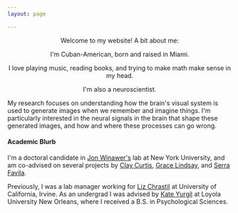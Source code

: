```yaml
---
layout: page

---
```


<p style="text-align: center;">Welcome to my website! A bit about me:</p>

<p style="text-align: center;">I'm Cuban-American, born and raised in Miami.</p>
<p style="text-align: center;">I love playing music, reading books, and trying to make math make sense in my head.</p>

<p style="text-align: center;">I'm also a neuroscientist.</p>

My research focuses on understanding how the brain's visual system is used to generate images when we remember and imagine things. I'm particularly interested in the neural signals in the brain that shape these generated images, and how and where these processes can go wrong.

#### Academic Blurb
I'm a doctoral candidate in [Jon Winawer's](https://wp.nyu.edu/winawerlab/) lab at New York University, and am co-advised on several projects by [Clay Curtis](https://www.clayspacelab.com/), [Grace Lindsay](https://lindsay-lab.github.io/), and [Serra Favila](https://sites.brown.edu/favila-lab/).

Previously, I was a lab manager working for [Liz Chrastil](https://faculty.sites.uci.edu/spatialneuro/) at University of California, Irvine. As an undergrad I was advised by [Kate Yurgil](https://www.loyno.edu/academics/faculty-and-staff-directory/kate-yurgil) at Loyola University New Orleans, where I received a B.S. in Psychological Sciences.